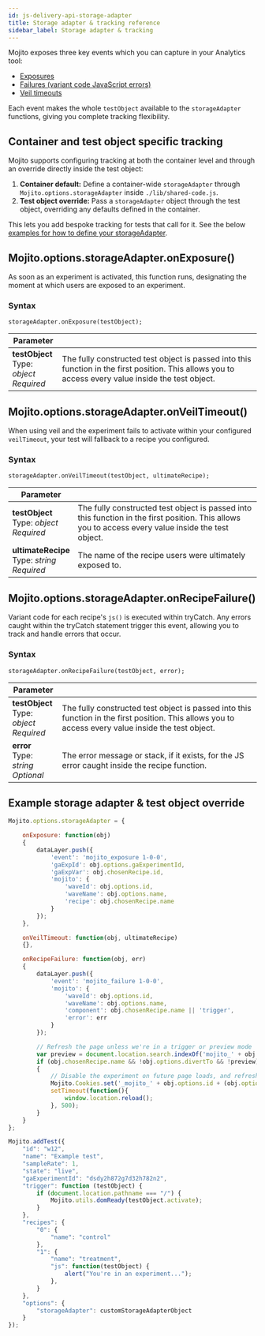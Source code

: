 ```yaml
---
id: js-delivery-api-storage-adapter
title: Storage adapter & tracking reference
sidebar_label: Storage adapter & tracking
---
```


Mojito exposes three key events which you can capture in your Analytics tool:

 - [Exposures](#mojitooptionsstorageadapteronexposure)
 - [Failures (variant code JavaScript errors)](#mojitooptionsstorageadapteronrecipefailure)
 - [Veil timeouts](#mojitooptionsstorageadapteronveiltimeout)

Each event makes the whole `testObject` available to the `storageAdapter` functions, giving you complete tracking flexibility. 

## Container and test object specific tracking

Mojito supports configuring tracking at both the container level and through an override directly inside the test object:

1. **Container default:** Define a container-wide `storageAdapter` through `Mojito.options.storageAdapter` inside `./lib/shared-code.js`.
2. **Test object override:** Pass a `storageAdapter` object through the test object, overriding any defaults defined in the container.

This lets you add bespoke tracking for tests that call for it. See the below [examples for how to define your storageAdapter](#examples).

## Mojito.options.storageAdapter.onExposure()

As soon as an experiment is activated, this function runs, designating the moment at which users are exposed to an experiment.

### Syntax

`storageAdapter.onExposure(testObject);`

Parameter | &nbsp;
--|--
**testObject** <br> Type: *object* <br> *Required* | The fully constructed test object is passed into this function in the first position. This allows you to access every value inside the test object.



## Mojito.options.storageAdapter.onVeilTimeout()

When using veil and the experiment fails to activate within your configured `veilTimeout`, your test will fallback to a recipe you configured.

### Syntax

`storageAdapter.onVeilTimeout(testObject, ultimateRecipe);`

Parameter | &nbsp;
--|--
**testObject** <br> Type: *object* <br> *Required* | The fully constructed test object is passed into this function in the first position. This allows you to access every value inside the test object.
**ultimateRecipe** <br> Type: *string* <br> *Required* | The name of the recipe users were ultimately exposed to.


## Mojito.options.storageAdapter.onRecipeFailure()

Variant code for each recipe's `js()` is executed within tryCatch. Any errors caught within the tryCatch statement trigger this event, allowing you to track and handle errors that occur.

### Syntax

`storageAdapter.onRecipeFailure(testObject, error);`

Parameter | &nbsp;
--|--
**testObject** <br> Type: *object* <br> *Required* | The fully constructed test object is passed into this function in the first position. This allows you to access every value inside the test object.
**error** <br> Type: *string* <br> *Optional* | The error message or stack, if it exists, for the JS error caught inside the recipe function.


## Example storage adapter & test object override

<!--DOCUSAURUS_CODE_TABS-->
<!--Shared code-->
```js
Mojito.options.storageAdapter = {

    onExposure: function(obj)
    {
        dataLayer.push({
            'event': 'mojito_exposure 1-0-0',
            'gaExpId': obj.options.gaExperimentId,
            'gaExpVar': obj.chosenRecipe.id,
            'mojito': {
                'waveId': obj.options.id,
                'waveName': obj.options.name,
                'recipe': obj.chosenRecipe.name
            }
        });
    },

    onVeilTimeout: function(obj, ultimateRecipe)
    {},

    onRecipeFailure: function(obj, err)
    {
        dataLayer.push({
            'event': 'mojito_failure 1-0-0',
            'mojito': {
                'waveId': obj.options.id,
                'waveName': obj.options.name,
                'component': obj.chosenRecipe.name || 'trigger',
                'error': err
            }
        });

        // Refresh the page unless we're in a trigger or preview mode
        var preview = document.location.search.indexOf('mojito_' + obj.options.id + '=' + obj.chosenRecipe.id) > -1;
        if (obj.chosenRecipe.name && !obj.options.divertTo && !preview) 
        {
            // Disable the experiment on future page loads, and refresh
            Mojito.Cookies.set('_mojito_' + obj.options.id + (obj.options.state === 'live'?'':'-staging'), '0.0');
            setTimeout(function(){
                window.location.reload();
            }, 500);
        }
    }
};
```

<!--Test object override-->
```js
Mojito.addTest({
    "id": "w12",
    "name": "Example test",
    "sampleRate": 1,
    "state": "live",
    "gaExperimentId": "dsdy2h872g7d32h782n2",
    "trigger": function (testObject) {
        if (document.location.pathname === "/") {
            Mojito.utils.domReady(testObject.activate);
        }
    },
    "recipes": {
        "0": {
            "name": "control"
        },
        "1": {
            "name": "treatment",
            "js": function(testObject) {
                alert("You're in an experiment...");
            },
        }
    },
    "options": {
        "storageAdapter": customStorageAdapterObject
    }
});
```
<!--END_DOCUSAURUS_CODE_TABS-->

